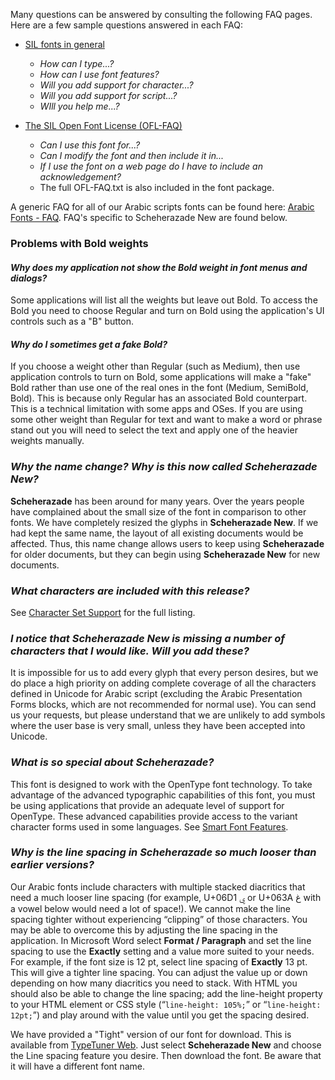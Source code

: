 
Many questions can be answered by consulting the following FAQ pages. Here are a few sample questions answered in each FAQ:

- [SIL fonts in general](https://software.sil.org/fonts/faq)
    - *How can I type...?*
    - *How can I use font features?*
    - *Will you add support for character...?*
    - *Will you add support for script...?*
    - *WIll you help me...?*

- [The SIL Open Font License (OFL-FAQ)](https://openfontlicense.org/ofl-faq/)
    - *Can I use this font for...?*
    - *Can I modify the font and then include it in...*
    - *If I use the font on a web page do I have to include an acknowledgement?*
    - The full OFL-FAQ.txt is also included in the font package.

A generic FAQ for all of our Arabic scripts fonts can be found here: [Arabic Fonts - FAQ](https://software.sil.org/arabicfonts/support/faq/). FAQ's specific to Scheherazade New are found below.

### Problems with Bold weights

#### *Why does my application not show the Bold weight in font menus and dialogs?*

Some applications will list all the weights but leave out Bold. To access the Bold you need to choose Regular and turn on Bold using the application's UI controls such as a "B" button.

#### *Why do I sometimes get a fake Bold?*

If you choose a weight other than Regular (such as Medium), then use application controls to turn on Bold, some applications will make a "fake" Bold rather than use one of the real ones in the font (Medium, SemiBold, Bold). This is because only Regular has an associated Bold counterpart. This is a technical limitation with some apps and OSes. If you are using some other weight than Regular for text and want to make a word or phrase stand out you will need to select the text and apply one of the heavier weights manually. 

### *Why the name change? Why is this now called Scheherazade New?*

**Scheherazade** has been around for many years. Over the years people have complained about the small size of the font in comparison to other fonts. We have completely resized the glyphs in **Scheherazade New**. If we had kept the same name, the layout of all existing documents would be affected. Thus, this name change allows users to keep using **Scheherazade** for older documents, but they can begin using **Scheherazade New** for new documents.

### *What characters are included with this release?*

See [Character Set Support](charset) for the full listing.

### *I notice that Scheherazade New is missing a number of characters that I would like. Will you add these?*

It is impossible for us to add every glyph that every person desires, but we do place a high priority on adding complete coverage of all the characters defined in Unicode for Arabic script (excluding the Arabic Presentation Forms blocks, which are not recommended for normal use). You can send us your requests, but please understand that we are unlikely to add symbols where the user base is very small, unless they have been accepted into Unicode.

### *What is so special about Scheherazade?*

This font is designed to work with the OpenType font technology. To take advantage of the advanced typographic capabilities of this font, you must be using applications that provide an adequate level of support for OpenType. These advanced capabilities provide access to the variant character forms used in some languages. See [Smart Font Features](features).

### *Why is the line spacing in Scheherazade so much looser than earlier versions?*

Our Arabic fonts include characters with multiple stacked diacritics that need a much looser line spacing (for example, U+06D1 ۑ  or U+063A غ with a vowel below would need a lot of space!). We cannot make the line spacing tighter without experiencing “clipping” of those characters. You may be able to overcome this by adjusting the line spacing in the application. In Microsoft Word select **Format / Paragraph** and set the line spacing to use the **Exactly** setting and a value more suited to your needs. For example, if the font size is 12 pt, select line spacing of **Exactly** 13 pt. This will give a tighter line spacing. You can adjust the value up or down depending on how many diacritics you need to stack. With HTML you should also be able to change the line spacing; add the line-height property to your HTML element or CSS style (“<code>line-height: 105%;</code>” or “<code>line-height: 12pt;</code>”) and play around with the value until you get the spacing desired.

We have provided a "Tight" version of our font for download. This is available from [TypeTuner Web](https://typetunerweb.languagetechnology.org/ttw/fonts2go.cgi). Just select **Scheherazade New** and choose the Line spacing feature you desire. Then download the font. Be aware that it will have a different font name.

